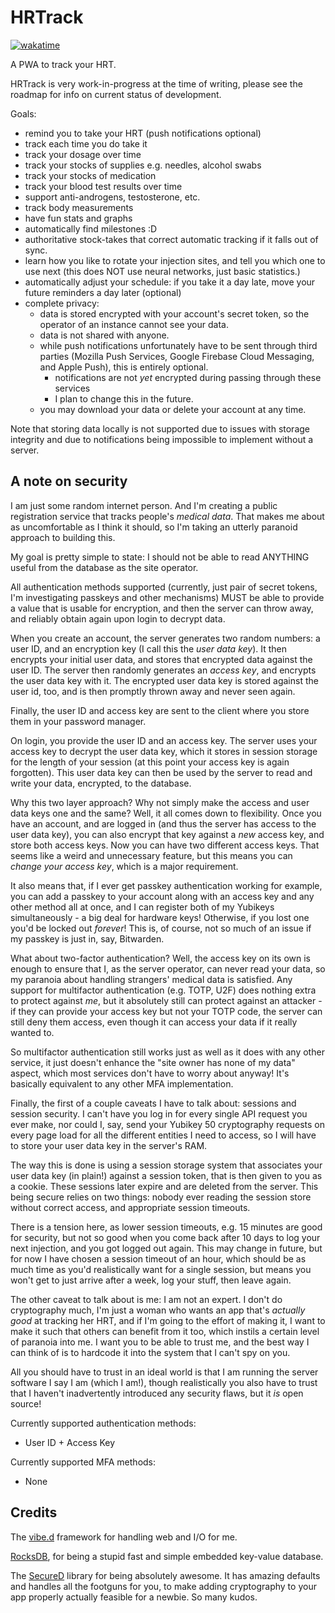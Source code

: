 # HRTrack

[![wakatime](https://wakatime.com/badge/github/yellowsink/hrtrack.svg)](https://wakatime.com/badge/github/yellowsink/hrtrack)

A PWA to track your HRT.

HRTrack is very work-in-progress at the time of writing,
please see the roadmap for info on current status of development.

Goals:
 - remind you to take your HRT (push notifications optional)
 - track each time you do take it
 - track your dosage over time
 - track your stocks of supplies e.g. needles, alcohol swabs
 - track your stocks of medication
 - track your blood test results over time
 - support anti-androgens, testosterone, etc.
 - track body measurements
 - have fun stats and graphs
 - automatically find milestones :D
 - authoritative stock-takes that correct automatic tracking if it falls out of sync.
 - learn how you like to rotate your injection sites, and tell you which one to use next (this does NOT use neural networks, just basic statistics.)
 - automatically adjust your schedule: if you take it a day late,
   move your future reminders a day later (optional)
 - complete privacy:
   * data is stored encrypted with your account's secret token,
     so the operator of an instance cannot see your data.
   * data is not shared with anyone.
   * while push notifications unfortunately have to be sent through third parties
     (Mozilla Push Services, Google Firebase Cloud Messaging, and Apple Push),
     this is entirely optional.
     - notifications are not *yet* encrypted during passing through these services
     - I plan to change this in the future.
   * you may download your data or delete your account at any time.

Note that storing data locally is not supported due to issues with storage integrity and due to
notifications being impossible to implement without a server.

## A note on security

I am just some random internet person. And I'm creating a public registration service that tracks people's
*medical data*. That makes me about as uncomfortable as I think it should, so I'm taking an utterly paranoid approach
to building this.

My goal is pretty simple to state: I should not be able to read ANYTHING useful from the database as the site operator.

All authentication methods supported
(currently, just pair of secret tokens, I'm investigating passkeys and other mechanisms) MUST be able to provide a value
that is usable for encryption, and then the server can throw away, and reliably obtain again upon login to decrypt data.

When you create an account, the server generates two random numbers: a user ID, and an encryption key
(I call this the *user data key*).
It then encrypts your initial user data, and stores that encrypted data against the user ID.
The server then randomly generates an *access key*, and encrypts the user data key with it.
The encrypted user data key is stored against the user id, too, and is then promptly thrown away and never seen again.

Finally, the user ID and access key are sent to the client where you store them in your password manager.

On login, you provide the user ID and an access key. The server uses your access key to decrypt the user data key,
which it stores in session storage for the length of your session (at this point your access key is again forgotten).
This user data key can then be used by the server to read and write your data, encrypted, to the database.

Why this two layer approach? Why not simply make the access and user data keys one and the same?
Well, it all comes down to flexibility.
Once you have an account, and are logged in (and thus the server has access to the user data key),
you can also encrypt that key against a *new* access key, and store both access keys.
Now you can have two different access keys. That seems like a weird and unnecessary feature, but this means you can
*change your access key*, which is a major requirement.

It also means that, if I ever get passkey authentication working for example, you can add a passkey to your account
along with an access key and any other method all at once, and I can register both of my Yubikeys simultaneously - a big
deal for hardware keys! Otherwise, if you lost one you'd be locked out *forever*!
This is, of course, not so much of an issue if my passkey is just in, say, Bitwarden.

What about two-factor authentication? Well, the access key on its own is enough to ensure that I,
as the server operator, can never read your data, so my paranoia about handling strangers' medical data is satisfied.
Any support for multifactor authentication (e.g. TOTP, U2F) does nothing extra to protect against *me*,
but it absolutely still can protect against an attacker - if they can provide your access key but not your TOTP code,
the server can still deny them access, even though it can access your data if it really wanted to.

So multifactor authentication still works just as well as it does with any other service, it just doesn't enhance the
"site owner has none of my data" aspect, which most services don't have to worry about anyway!
It's basically equivalent to any other MFA implementation.

Finally, the first of a couple caveats I have to talk about: sessions and session security.
I can't have you log in for every single API request you ever make, nor could I, say, send your Yubikey 50 cryptography
requests on every page load for all the different entities I need to access, so I will have to store your user data
key in the server's RAM.

The way this is done is using a session storage system that associates your user data key (in plain!) against a session
token, that is then given to you as a cookie. These sessions later expire and are deleted from the server.
This being secure relies on two things: nobody ever reading the session store without correct access, and appropriate
session timeouts.

There is a tension here, as lower session timeouts, e.g. 15 minutes are good for security, but not so good when you
come back after 10 days to log your next injection, and you got logged out again.
This may change in future, but for now I have chosen a session timeout of an hour, which should be as much time as you'd
realistically want for a single session, but means you won't get to just arrive after a week, log your stuff,
then leave again.

The other caveat to talk about is me: I am not an expert. I don't do cryptography much, I'm just a woman who wants an
app that's *actually good* at tracking her HRT, and if I'm going to the effort of making it, I want to make it such that
others can benefit from it too, which instils a certain level of paranoia into me.
I want you to be able to trust me, and the best way I can think of is to hardcode it into the system that I can't spy
on you.

All you should have to trust in an ideal world is that I am running the server software I say I am (which I am!),
though realistically you also have to trust that I haven't inadvertently introduced any security flaws,
but it *is* open source!

Currently supported authentication methods:
 - User ID + Access Key

Currently supported MFA methods:
 - None

## Credits

The [vibe.d](https://vibed.org/) framework for handling web and I/O for me.

[RocksDB](https://rocksdb.org/), for being a stupid fast and simple embedded key-value database.

The [SecureD](https://github.com/LightBender/SecureD) library for being absolutely awesome.
It has amazing defaults and handles all the footguns for you, to make adding cryptography to your app properly actually
feasible for a newbie. So many kudos.
